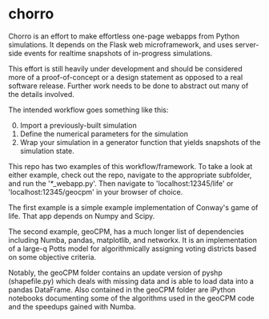 chorro
======

Chorro is an effort to make effortless one-page webapps from Python
simulations. It depends on the Flask web microframework, and uses server-side
events for realtime snapshots of in-progress simulations.

This effort is still heavily under development and should be considered more of
a proof-of-concept or a design statement as opposed to a real software release.
Further work needs to be done to abstract out many of the details involved.

The intended workflow goes something like this:

0.  Import a previously-built simulation
1.  Define the numerical parameters for the simulation
2.  Wrap your simulation in a generator function that yields snapshots of the
simulation state.

This repo has two examples of this workflow/framework. To take a look at either example, check out the repo, navigate to the appropriate subfolder, and run the '*\_webapp.py'. Then navigate to 'localhost:12345/life' or 'localhost:12345/geocpm' in your browser of choice.

The first example is a simple example implementation of Conway's game of life. That app depends on Numpy and Scipy. 

The second example, geoCPM, has a much longer list of dependencies
including Numba, pandas, matplotlib, and networkx. It is an implementation of a
large-q Potts model for algorithmically assigning voting districts based on
some objective criteria.

Notably, the geoCPM folder contains an update version of pyshp (shapefile.py)
which deals with missing data and is able to load data into a pandas DataFrame.
Also contained in the geoCPM folder are iPython notebooks documenting some of
the algorithms used in the geoCPM code and the speedups gained with Numba.
